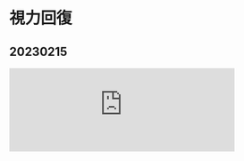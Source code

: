 # 視力回復

## 20230215
<iframe frameborder="no" border="0" marginwidth="0" scrolling="no" marginheight="0" width="80%" src="https://nkymut.github.io/nanika/data/20230214/index.html"></iframe>